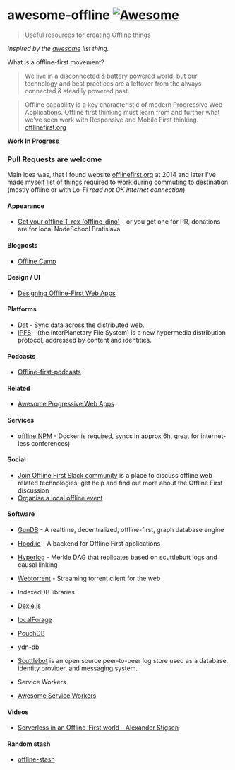 # awesome-offline [![Awesome](https://cdn.rawgit.com/sindresorhus/awesome/d7305f38d29fed78fa85652e3a63e154dd8e8829/media/badge.svg)](https://github.com/sindresorhus/awesome)

> Useful resources for creating Offline things

*Inspired by the [awesome](https://github.com/sindresorhus/awesome) list thing.*

What is a offline-first movement?

> We live in a disconnected & battery powered world, but our technology and best practices are a leftover from the always connected & steadily powered past.

> Offline capability is a key characteristic of modern Progressive Web Applications. Offline first thinking must learn from and further what we’ve seen work with Responsive and Mobile First thinking.
[offlinefirst.org](http://offlinefirst.org/)

**Work In Progress**

### **Pull Requests are welcome**

Main idea was, that I found website [offlinefirst.org](http://offlinefirst.org/) at 2014 and later I've made [myself list of things](https://github.com/yangwao/offline-stash) required to work during commuting to destination (mostly offline or with Lo-Fi *read not OK internet connection*)

#### Appearance

* [Get your offline T-rex (offline-dino)](https://www.stickermule.com/uk/marketplace/10818-offline-t-rex) - or you get one for PR, donations are for local NodeSchool Bratislava

#### Blogposts

* [Offline Camp](https://medium.com/offline-camp)

#### Design / UI

* [Designing Offline-First Web Apps](http://alistapart.com/article/offline-first)

#### Platforms

* [Dat](https://github.com/datproject/dat) - Sync data across the distributed web.
* [IPFS](https://github.com/ipfs/js-ipfs) - (the InterPlanetary File System) is a new hypermedia distribution protocol, addressed by content and identities.

#### Podcasts

* [Offline-first-podcasts]( https://medium.com/offline-camp/offline-first-podcasts-d0be01721ee6#.t752231hl)

#### Related

* [Awesome Progressive Web Apps](https://github.com/hemanth/awesome-pwa)

#### Services

* [offline NPM](https://github.com/yangwao/modserv) - Docker is required, syncs in approx 6h, great for internet-less conferences)

#### Social

* [Join Offline First Slack community](http://offlinefirst.org/chat/)
is a place to discuss offline web related technologies, get help and find out more about the Offline First discussion
* [Organise a local offline event](http://offlinefirst.org/events/)

#### Software

* [GunDB](https://github.com/amark/gun) - A realtime, decentralized, offline-first, graph database engine
* [Hood.ie](https://github.com/hoodiehq/hoodie) - A backend for Offline First applications 
* [Hyperlog](https://github.com/mafintosh/hyperlog) - Merkle DAG that replicates based on scuttlebutt logs and causal linking
* [Webtorrent](https://github.com/feross/webtorrent) -  Streaming torrent client for the web
* IndexedDB libraries
 * [Dexie.js](https://github.com/dfahlander/Dexie.js)
 * [localForage](https://github.com/localForage/localForage)
 * [PouchDB](https://github.com/pouchdb/pouchdb)
 * [ydn-db](https://github.com/yathit/ydn-db)
 
* [Scuttlebot](https://github.com/ssbc/scuttlebot) is an open source peer-to-peer log store used as a database, identity provider, and messaging system.
* Service Workers
 * [Awesome Service Workers](https://github.com/TalAter/awesome-service-workers)

#### Videos

* [Serverless in an Offline-First world - Alexander Stigsen](https://www.youtube.com/watch?v=Yxof4sXXwcg)

#### Random stash

* [offline-stash](https://github.com/yangwao/offline-stash)
